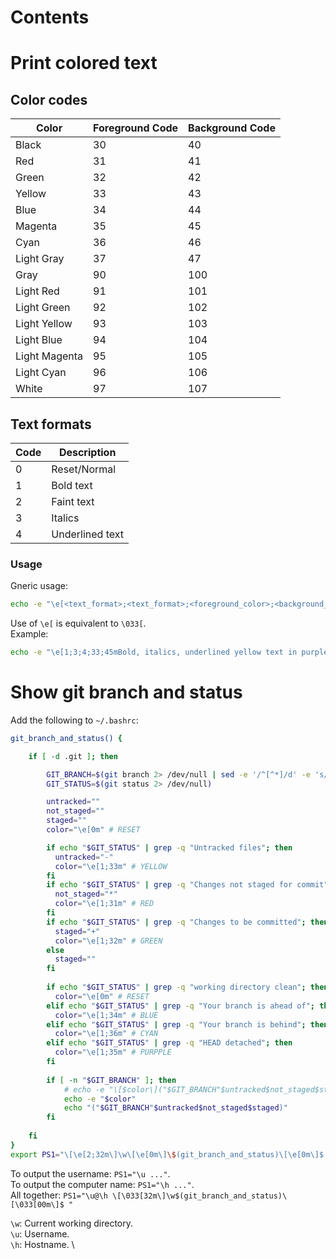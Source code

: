 # Contents

# Print colored text

## Color codes
<div class="table-wrapper-paragraph"><table>
<thead>
    <tr><th>Color</th><th>Foreground Code</th><th>Background Code</th></tr>
</thead>
<tbody>
    <tr>    <td>Black</td>          <td>30</td> <td>40</td> </tr>
    <tr>    <td>Red</td>            <td>31</td> <td>41</td> </tr>
    <tr>    <td>Green</td>          <td>32</td> <td>42</td> </tr>
    <tr>    <td>Yellow</td>         <td>33</td> <td>43</td> </tr>
    <tr>    <td>Blue</td>           <td>34</td> <td>44</td> </tr>
    <tr>    <td>Magenta</td>        <td>35</td> <td>45</td> </tr>
    <tr>    <td>Cyan</td>           <td>36</td> <td>46</td> </tr>
    <tr>    <td>Light Gray</td>     <td>37</td> <td>47</td> </tr>
    <tr>    <td>Gray</td>           <td>90</td> <td>100</td> </tr>
    <tr>    <td>Light Red</td>      <td>91</td> <td>101</td> </tr>
    <tr>    <td>Light Green</td>    <td>92</td> <td>102</td> </tr>
    <tr>    <td>Light Yellow</td>   <td>93</td> <td>103</td> </tr>
    <tr>    <td>Light Blue</td>     <td>94</td> <td>104</td> </tr>
    <tr>    <td>Light Magenta</td>  <td>95</td> <td>105</td> </tr>
    <tr>    <td>Light Cyan</td>     <td>96</td> <td>106</td> </tr>
    <tr>    <td>White</td>          <td>97</td> <td>107</td> </tr>
</tbody>
</table></div>

## Text formats
<div class="table-wrapper-paragraph"><table>
<thead>
    <tr><th>Code</th><th>Description</th></tr>
</thead>
<tbody>
    <tr>    <td>0</td>  <td>Reset/Normal</td>       </tr>
    <tr>    <td>1</td>  <td>Bold text</td>          </tr>
    <tr>    <td>2</td>  <td>Faint text</td>         </tr>
    <tr>    <td>3</td>  <td>Italics</td>            </tr>
    <tr>    <td>4</td>  <td>Underlined text</td>    </tr>
</tbody>
</table></div>


### Usage
Gneric usage:
```bash
echo -e "\e[<text_format>;<text_format>;<foreground_color>;<background_color>m""Hello world!""\e[0m"
```
Use of `\e[` is equivalent to `\033[`. \
Example:
```bash
echo -e "\e[1;3;4;33;45mBold, italics, underlined yellow text in purple background\e[0m"
```

# Show git branch and status
Add the following to `~/.bashrc`:
```bash
git_branch_and_status() {

	if [ -d .git ]; then

		GIT_BRANCH=$(git branch 2> /dev/null | sed -e '/^[^*]/d' -e 's/* \(.*\)/\1/')
		GIT_STATUS=$(git status 2> /dev/null)

		untracked=""
		not_staged=""
		staged=""
		color="\e[0m" # RESET

		if echo "$GIT_STATUS" | grep -q "Untracked files"; then
		  untracked="-"
		  color="\e[1;33m" # YELLOW
		fi
		if echo "$GIT_STATUS" | grep -q "Changes not staged for commit"; then
		  not_staged="*"
		  color="\e[1;31m" # RED
		fi
		if echo "$GIT_STATUS" | grep -q "Changes to be committed"; then
		  staged="+"
		  color="\e[1;32m" # GREEN
		else
		  staged=""
		fi
		
		if echo "$GIT_STATUS" | grep -q "working directory clean"; then
		  color="\e[0m" # RESET
		elif echo "$GIT_STATUS" | grep -q "Your branch is ahead of"; then
		  color="\e[1;34m" # BLUE
		elif echo "$GIT_STATUS" | grep -q "Your branch is behind"; then
		  color="\e[1;36m" # CYAN
		elif echo "$GIT_STATUS" | grep -q "HEAD detached"; then
		  color="\e[1;35m" # PURPPLE
		fi
		
		if [ -n "$GIT_BRANCH" ]; then
			# echo -e "\[$color\]("$GIT_BRANCH"$untracked$not_staged$staged)"
			echo -e "$color"
			echo "("$GIT_BRANCH"$untracked$not_staged$staged)"
		fi
	
	fi
}
export PS1="\[\e[2;32m\]\w\[\e[0m\]\$(git_branch_and_status)\[\e[0m\]$ "
``` 
To output the username: `PS1="\u ..."`. \
To output the computer name: `PS1="\h ..."`. \
All together: `PS1="\u@\h \[\033[32m\]\w$(git_branch_and_status)\[\033[00m\]$ "`

`\w`: Current working directory. \
`\u`: Username. \
`\h`: Hostname. \
<!-- export PS1="{\[\e[32m\]\u\[\e[m\]@\[\e[36m\]\h\[\e[m\]:\W_\$?}$ " -->